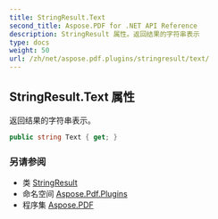 ```yaml
---
title: StringResult.Text
second_title: Aspose.PDF for .NET API Reference
description: StringResult 属性。返回结果的字符串表示
type: docs
weight: 50
url: /zh/net/aspose.pdf.plugins/stringresult/text/
---
```

## StringResult.Text 属性

返回结果的字符串表示。

```csharp
public string Text { get; }
```

### 另请参阅

* 类 [StringResult](../)
* 命名空间 [Aspose.Pdf.Plugins](../../../aspose.pdf.plugins/)
* 程序集 [Aspose.PDF](../../../)